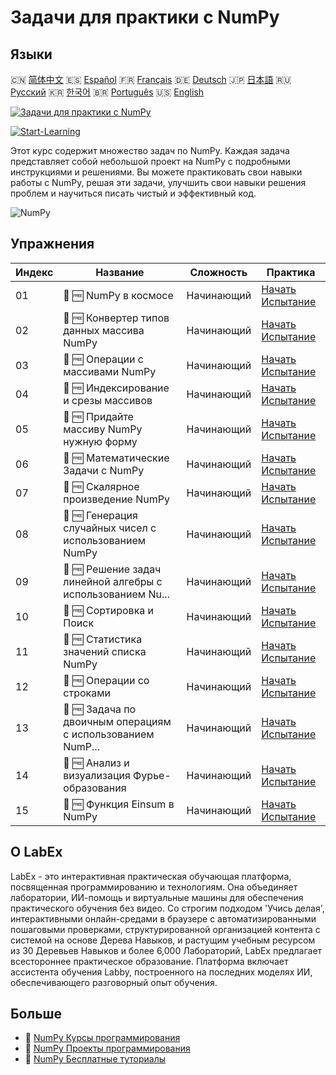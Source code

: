# Задачи для практики с NumPy

## Языки

🇨🇳 [简体中文](README_zh.md) 🇪🇸 [Español](README_es.md) 🇫🇷 [Français](README_fr.md) 🇩🇪 [Deutsch](README_de.md) 🇯🇵 [日本語](README_ja.md) 🇷🇺 [Русский](README_ru.md) 🇰🇷 [한국어](README_ko.md) 🇧🇷 [Português](README_pt.md) 🇺🇸 [English](README.md) 

[![Задачи для практики с NumPy](https://cover-creator.labex.io/numpy-practice-challenges.png?lang=ru)](https://labex.io/ru/courses/numpy-practice-challenges)

[![Start-Learning](https://img.shields.io/badge/Start-Learning-whitesmoke?style=for-the-badge)](https://labex.io/ru/courses/numpy-practice-challenges)

Этот курс содержит множество задач по NumPy. Каждая задача представляет собой небольшой проект на NumPy с подробными инструкциями и решениями. Вы можете практиковать свои навыки работы с NumPy, решая эти задачи, улучшить свои навыки решения проблем и научиться писать чистый и эффективный код.

![NumPy](https://img.shields.io/badge/NumPy-whitesmoke?style=for-the-badge&logo=numpy)


## Упражнения

|   Индекс | Название                                                    | Сложность   | Практика                                                                                                                    |
|----------|-------------------------------------------------------------|-------------|-----------------------------------------------------------------------------------------------------------------------------|
|       01 | 🎯 🆓 NumPy в космосе                                       | Начинающий  | <a target='_blank' href='https://labex.io/ru/labs/numpy-numpy-in-space-33961'>Начать Испытание</a>                          |
|       02 | 🎯 🆓 Конвертер типов данных массива NumPy                  | Начинающий  | <a target='_blank' href='https://labex.io/ru/labs/numpy-numpy-array-datatype-converter-9187'>Начать Испытание</a>           |
|       03 | 🎯 🆓 Операции с массивами NumPy                            | Начинающий  | <a target='_blank' href='https://labex.io/ru/labs/numpy-numpy-array-operation-8708'>Начать Испытание</a>                    |
|       04 | 🎯 🆓 Индексирование и срезы массивов                       | Начинающий  | <a target='_blank' href='https://labex.io/ru/labs/numpy-array-indexing-and-slicing-38504'>Начать Испытание</a>              |
|       05 | 🎯 🆓 Придайте массиву NumPy нужную форму                   | Начинающий  | <a target='_blank' href='https://labex.io/ru/labs/numpy-make-numpy-array-your-shape-8687'>Начать Испытание</a>              |
|       06 | 🎯 🆓 Математические Задачи с NumPy                         | Начинающий  | <a target='_blank' href='https://labex.io/ru/tutorials/python-numpy-math-games-10'>Начать Испытание</a>                     |
|       07 | 🎯 🆓 Скалярное произведение NumPy                          | Начинающий  | <a target='_blank' href='https://labex.io/ru/labs/numpy-numpy-dot-product-8737'>Начать Испытание</a>                        |
|       08 | 🎯 🆓 Генерация случайных чисел с использованием NumPy      | Начинающий  | <a target='_blank' href='https://labex.io/ru/labs/numpy-random-number-generation-with-numpy-34635'>Начать Испытание</a>     |
|       09 | 🎯 🆓 Решение задач линейной алгебры с использованием Nu... | Начинающий  | <a target='_blank' href='https://labex.io/ru/labs/numpy-linear-algebra-solving-with-numpy-8000'>Начать Испытание</a>        |
|       10 | 🎯 🆓 Сортировка и Поиск                                    | Начинающий  | <a target='_blank' href='https://labex.io/ru/labs/numpy-sorting-and-searching-154566'>Начать Испытание</a>                  |
|       11 | 🎯 🆓 Статистика значений списка NumPy                      | Начинающий  | <a target='_blank' href='https://labex.io/ru/labs/numpy-numpy-list-value-statistics-664'>Начать Испытание</a>               |
|       12 | 🎯 🆓 Операции со строками                                  | Начинающий  | <a target='_blank' href='https://labex.io/ru/labs/python-string-operations-148882'>Начать Испытание</a>                     |
|       13 | 🎯 🆓 Задача по двоичным операциям с использованием NumP... | Начинающий  | <a target='_blank' href='https://labex.io/ru/labs/numpy-binary-operations-challenge-with-numpy-153823'>Начать Испытание</a> |
|       14 | 🎯 🆓 Анализ и визуализация Фурье-образования               | Начинающий  | <a target='_blank' href='https://labex.io/ru/labs/numpy-analyze-and-visualize-fft-55715'>Начать Испытание</a>               |
|       15 | 🎯 🆓 Функция Einsum в NumPy                                | Начинающий  | <a target='_blank' href='https://labex.io/ru/tutorials/numpy-numpy-einsum-function-8001'>Начать Испытание</a>               |

## О LabEx

LabEx - это интерактивная практическая обучающая платформа, посвященная программированию и технологиям. Она объединяет лаборатории, ИИ-помощь и виртуальные машины для обеспечения практического обучения без видео. Со строгим подходом 'Учись делая', интерактивными онлайн-средами в браузере с автоматизированными пошаговыми проверками, структурированной организацией контента с системой на основе Дерева Навыков, и растущим учебным ресурсом из 30 Деревьев Навыков и более 6,000 Лабораторий, LabEx предлагает всестороннее практическое образование. Платформа включает ассистента обучения Labby, построенного на последних моделях ИИ, обеспечивающего разговорный опыт обучения.

## Больше

- 🔗 [NumPy Курсы программирования](https://github.com/labex-labs/awesome-programming-courses)
- 🔗 [NumPy Проекты программирования](https://github.com/labex-labs/awesome-programming-projects)
- 🔗 [NumPy Бесплатные туториалы](https://github.com/labex-labs/numpy-free-tutorials)

